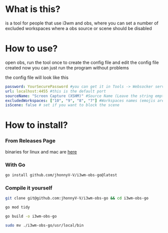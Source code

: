 # What is this?
is a tool for people that use i3wm and obs, where you can set a number of excluded workspaces
where a obs source or scene should be disabled

# How to use?
open obs, run the tool once to create the config file and edit the config file created
now you can just run the program without problems

the config file will look like this
```yaml
password: YourSecurePassword #you can get it in Tools -> Websocker server configs
url: localhost:4455 #this is the default port
sourceName: "Screen Capture (XSHM)" #Source Name (Leave the string empty if you want to block the scene)
excludedWorkspaces: ["10", "9", "8", "7"] #Workspaces names (emojis are also part of the names)
isScene: false # set if you want to block the scene
```

# How to install?

### From Releases Page
binaries for linux and mac are [here](https://github.com/jhonnyV-V/i3wm-obs-go/releases)

### With Go
```bash
go install github.com/jhonnyV-V/i3wm-obs-go@latest
```

### Compile it yourself

```bash
git clone git@github.com:jhonnyV-V/i3wm-obs-go && cd i3wm-obs-go
```
```bash
go mod tidy
```
```bash
go build -o i3wm-obs-go 
```
```bash
sudo mv ./i3wm-obs-go/usr/local/bin
```

